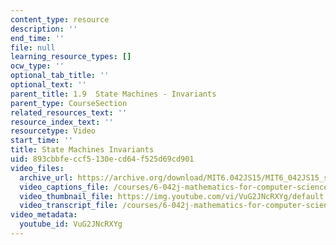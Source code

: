 ```yaml
---
content_type: resource
description: ''
end_time: ''
file: null
learning_resource_types: []
ocw_type: ''
optional_tab_title: ''
optional_text: ''
parent_title: 1.9  State Machines - Invariants
parent_type: CourseSection
related_resources_text: ''
resource_index_text: ''
resourcetype: Video
start_time: ''
title: State Machines Invariants
uid: 893cbbfe-ccf5-130e-cd64-f525d69cd901
video_files:
  archive_url: https://archive.org/download/MIT6.042JS15/MIT6_042JS15_statemachines_ipod.mp4
  video_captions_file: /courses/6-042j-mathematics-for-computer-science-spring-2015/5c2818a23c0857ff90e23d24ff2f3948_VuG2JNcRXYg.vtt
  video_thumbnail_file: https://img.youtube.com/vi/VuG2JNcRXYg/default.jpg
  video_transcript_file: /courses/6-042j-mathematics-for-computer-science-spring-2015/46a368e2323f181f77c1bbbba6fd4639_VuG2JNcRXYg.pdf
video_metadata:
  youtube_id: VuG2JNcRXYg
---
```


